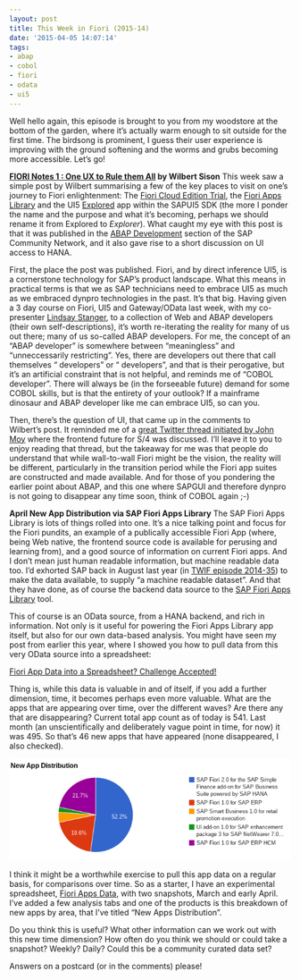 ```yaml
---
layout: post
title: This Week in Fiori (2015-14)
date: '2015-04-05 14:07:14'
tags:
- abap
- cobol
- fiori
- odata
- ui5
---
```



Well hello again, this episode is brought to you from my woodstore at the bottom of the garden, where it’s actually warm enough to sit outside for the first time. The birdsong is prominent, I guess their user experience is improving with the ground softening and the worms and grubs becoming more accessible. Let’s go!

**[FIORI Notes 1 : One UX to Rule them All](http://scn.sap.com/community/abap/blog/2015/04/01/fiori-notes-1-one-ux-to-rule-them-all) by Wilbert Sison**
This week saw a simple post by Wilbert summarising a few of the key places to visit on one’s journey to Fiori enlightenment: The [Fiori Cloud Edition Trial](http://demo-fioritrial.dispatcher.hana.ondemand.com/), the [Fiori Apps Library](http://www.sap.com/fiori-apps-library) and the UI5 [Explored](https://sapui5.netweaver.ondemand.com/sdk/explored.html) app within the SAPUI5 SDK (the more I ponder the name and the purpose and what it’s becoming, perhaps we should rename it from Explored to *Explorer*). What caught my eye with this post is that it was published in the [ABAP Development](http://scn.sap.com/community/abap/blog) section of the SAP Community Network, and it also gave rise to a short discussion on UI access to HANA.

First, the place the post was published. Fiori, and by direct inference UI5, is a cornerstone technology for SAP’s product landscape. What this means in practical terms is that we as SAP technicians need to embrace UI5 as much as we embraced dynpro technologies in the past. It’s that big. Having given a 3 day course on Fiori, UI5 and Gateway/OData last week, with my co-presenter [Lindsay Stanger](www.bluefinsolutions.com/Blogs/Lindsay-Stanger/), to a collection of Web and ABAP developers (their own self-descriptions), it’s worth re-iterating the reality for many of us out there; many of us so-called ABAP developers. For me, the concept of an “ABAP developer” is somewhere between “meaningless” and “unneccessarily restricting”. Yes, there are developers out there that call themselves “<language> developers” or “<platform> developers”, and that is their perogative, but it’s an artificial constraint that is not helpful, and reminds me of “COBOL developer”. There will always be (in the forseeable future) demand for some COBOL skills, but is that the entirety of your outlook? If a mainframe dinosaur and ABAP developer like me can embrace UI5, so can you.

Then, there’s the question of UI, that came up in the comments to Wilbert’s post. It reminded me of a [great Twitter thread initiated by John Moy](https://twitter.com/jhmoy/status/583069583495446528) where the frontend future for S/4 was discussed. I’ll leave it to you to enjoy reading that thread, but the takeaway for me was that people do understand that while wall-to-wall Fiori might be the vision, the reality will be different, particularly in the transition period while the Fiori app suites are constructed and made available. And for those of you pondering the earlier point about ABAP, and this one where SAPGUI and therefore dynpro is not going to disappear any time soon, think of COBOL again ;-)

**April New App Distribution via SAP Fiori Apps Library**
 The SAP Fiori Apps Library is lots of things rolled into one. It’s a nice talking point and focus for the Fiori pundits, an example of a publically accessible Fiori App (where, being Web native, the frontend source code is available for perusing and learning from), and a good source of information on current Fiori apps. And I don’t mean just human readable information, but machine readable data too. I’d exhorted SAP back in August last year (in [TWIF episode 2014-35](/2014/08/this-week-in-fiori-2014-35/)) to make the data available, to supply “a machine readable dataset”. And that they have done, as of course the backend data source to the [SAP Fiori Apps Library](http://www.sap.com/fiori-apps-library) tool.

This of course is an OData source, from a HANA backend, and rich in information. Not only is it useful for powering the Fiori Apps Library app itself, but also for our own data-based analysis. You might have seen my post from earlier this year, where I showed you how to pull data from this very OData source into a spreadsheet:

[Fiori App Data into a Spreadsheet? Challenge Accepted!](/2015/01/fiori-app-data-into-a-spreadsheet-challenge-accepted/)

Thing is, while this data is valuable in and of itself, if you add a further dimension, time, it becomes perhaps even more valuable. What are the apps that are appearing over time, over the different waves? Are there any that are disappearing? Current total app count as of today is 541. Last month (an unscientifically and deliberately vague point in time, for now) it was 495. So that’s 46 new apps that have appeared (none disappeared, I also checked).

[![Screenshot 2015-04-05 at 13.46.17](/content/images/2015/04/Screenshot-2015-04-05-at-13.46.17.png)](/content/images/2015/04/Screenshot-2015-04-05-at-13.46.17.png)

I think it might be a worthwhile exercise to pull this app data on a regular basis, for comparisons over time. So as a starter, I have an experimental spreadsheet, [Fiori Apps Data](https://docs.google.com/spreadsheets/d/1ob-0M9Qn6duMVxC05A2w1ekxR8H3Nc-etb_Fz6Y_4z0/edit?usp=sharing), with two snapshots, March and early April. I’ve added a few analysis tabs and one of the products is this breakdown of new apps by area, that I’ve titled “New Apps Distribution”.

Do you think this is useful? What other information can we work out with this new time dimension? How often do you think we should or could take a snapshot? Weekly? Daily? Could this be a community curated data set?

Answers on a postcard (or in the comments) please!


